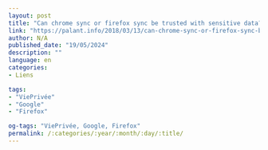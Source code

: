```yaml
---
layout: post
title: "Can chrome sync or firefox sync be trusted with sensitive data?"
link: "https://palant.info/2018/03/13/can-chrome-sync-or-firefox-sync-be-trusted-with-sensitive-data#firefox-sync"
author: N/A
published_date: "19/05/2024"
description: ""
language: en
categories:
- Liens

tags:
- "ViePrivée"
- "Google"
- "Firefox"

og-tags: "ViePrivée, Google, Firefox"
permalink: /:categories/:year/:month/:day/:title/
---
```

